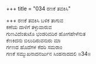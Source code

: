 +++
title = "034 ರಣಕೆ ತವಕಿಸಿ"

+++
ರಣಕೆ ತವಕಿಸಿ ಬಳಿಕ ತಾಗುವ  
ಕಣೆಯ ದಾಳಿಗೆ ತಳ್ಳುವಾರುವ  
ಗುಣವಿದೆಂತುಟೊ ಭಂಡರಿವದಿರ ಹೋಗಹೇಳೆನುತ  
ಕೆಣಕಿದನು ಬಿಲುದಿರುವನುರು ಮಾ  
ರ್ಗಣದ ಹೊದೆಗಳ ಕೆದರಿ ಸಮರಾಂ  
ಗಣಕೆ ಸಮ್ಮುಖನಾದನರ್ಜುನ ಸಿಂಹನಾದದಲಿ     ॥34॥